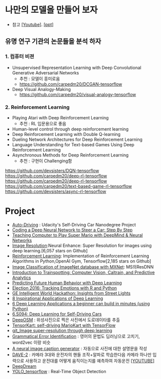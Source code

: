 # 나만의 모델을 만들어 보자
* 참고 [[Youtube]](https://www.youtube.com/watch?v=076pp-42unI). [[ppt]](http://www.slideshare.net/carpedm20/ss-63116251)

## 유명 연구 기관의 논문들을 분석 하자

### 1. 컴퓨터 비젼
* Unsupervised Representation Learning with Deep Convolutional Generative Adversarial Networks
  * 추천 : 모델이 흥미로움
  * https://github.com/carpedm20/DCGAN-tensorflow
* Deep Visual Analogy-Making
  * https://github.com/carpedm20/visual-analogy-tensorflow
### 2. Reinforcement Learning
* Playing Atari with Deep Reinforcement Learning
  * 추천 : RL 입문용으로 좋음
* Human-level control through deep reinforcement learning
* Deep Reinforcement Learning with Double Q-learning
* Dueling Network Architectures for Deep Reinforcement Learning
* Language Understanding for Text-based Games Using Deep Reinforcement Learning
* Asynchronous Methods for Deep Reinforcement Learning
  * 추천 : 구현이 Challenging함

https://github.com/devsisters/DQN-tensorflow
https://github.com/carpedm20/deep-rl-tensorflow
https://github.com/carpedm20/deep-rl-tensorflow
https://github.com/carpedm20/text-based-game-rl-tensorflow
https://github.com/devsisters/async-rl-tensorflow



# Project
* [Auto-Driving](https://github.com/windowsub0406/Behavior-Cloning) : Udacity's Self-Driving Car Nanodegree Project
* [Coding a Deep Neural Network to Steer a Car: Step By Step](https://medium.com/udacity/coding-a-deep-neural-network-to-steer-a-car-step-by-step-c075a12108e2#.7lxkxhoyd)
* [Teaching Computer to Play Super Mario with DeepMind & Neural Networks](http://www.ehrenbrav.com/2016/08/teaching-your-computer-to-play-super-mario-bros-a-fork-of-the-google-deepmind-atari-machine-learning-project/?utm_source=mybridge&utm_medium=blog&utm_campaign=read_more)
* [Image Resolution](https://github.com/alexjc/neural-enhance?utm_source=mybridge&utm_medium=blog&utm_campaign=read_more):Neural Enhance: Super Resolution for images using deep learning.[6,057 stars on Github]
* [Reinforcement Learning](https://github.com/dennybritz/reinforcement-learning?utm_source=mybridge&utm_medium=blog&utm_campaign=read_more): Implementation of Reinforcement Learning Algorithms in Python,OpenAI Gym, Tensorflow[2,185 stars on Github]
* [Image Classification of ImageNet database with MXNet](https://github.com/Azure/Cortana-Intelligence-Gallery-Content/tree/master/Tutorials/Training-ResNet-on-ImageNet-with-MRS-and-GPU-VMs): MS의ResDNN
* [Introduction to Trainspotting: Computer Vision, Caltrain, and Predictive Analytics](http://www.kdnuggets.com/2016/11/introduction-trainspotting.html)
* [Predicting Future Human Behavior with Deep Learning](http://www.kdnuggets.com/2016/09/predicting-future-human-behavior-deep-learning.html)
* [Election 2016: Tracking Emotions with R and Python](https://www.r-bloggers.com/election-2016-tracking-emotions-with-r-and-python/)
* [GE Intelligent World Hackathon: Insights from Street Lights](http://www.kdnuggets.com/2016/07/ge-intelligent-world-hackathon-predix-street-lights.html)
* [8 Inspirational Applications of Deep Learning](http://machinelearningmastery.com/inspirational-applications-deep-learning/)
* [6 Deep Learning Applications a beginner can build in minutes (using Python)](https://www.analyticsvidhya.com/blog/2017/02/6-deep-learning-applications-beginner-python/)
* [6.S094: Deep Learning for Self-Driving Cars](http://selfdrivingcars.mit.edu/?utm_content=buffer01643&utm_medium=social&utm_source=twitter.com&utm_campaign=buffer)
* [DeepOSM](https://techstory.shma.so/deeposm-e50338b94029#.m7fuo0mcw) : 위성사진으로 찍은 사진에서 도로데이타를 추출
* [TensorKart: self-driving MarioKart with TensorFlow](http://kevinhughes.ca/blog/tensor-kart)
* [git_Image super-resolution through deep learning](https://github.com/david-gpu/srez)
* [Grammatical Error Identification](https://arxiv.org/abs/1604.04677) : 영어의 문법도 딥러닝으로 고치기, word2vec 이랑 비슷
* [A neural image caption generator](http://www.slideshare.net/ssuser06e0c5/a-neural-image-caption-generator) : 자동으로 사진에 대한 설명문을 작성
* [DAVE-2](https://arxiv.org/abs/1604.07316) : 카메라 3대와 운전자의 핸들 조작+알파로 학습한다음 카메라 하나만 입력으로 사용하고 운전대를 어떻게 움직이는지를 예측하여 자동운전 [[YOUTUBE]](https://drive.google.com/file/d/0B9raQzOpizn1TkRIa241ZnBEcjQ/view)
* [DeepDream](https://github.com/google/deepdream)
* [YOLO_tensorflow](https://getpocket.com/a/read/1228390039) : Real-Time Object Detection
